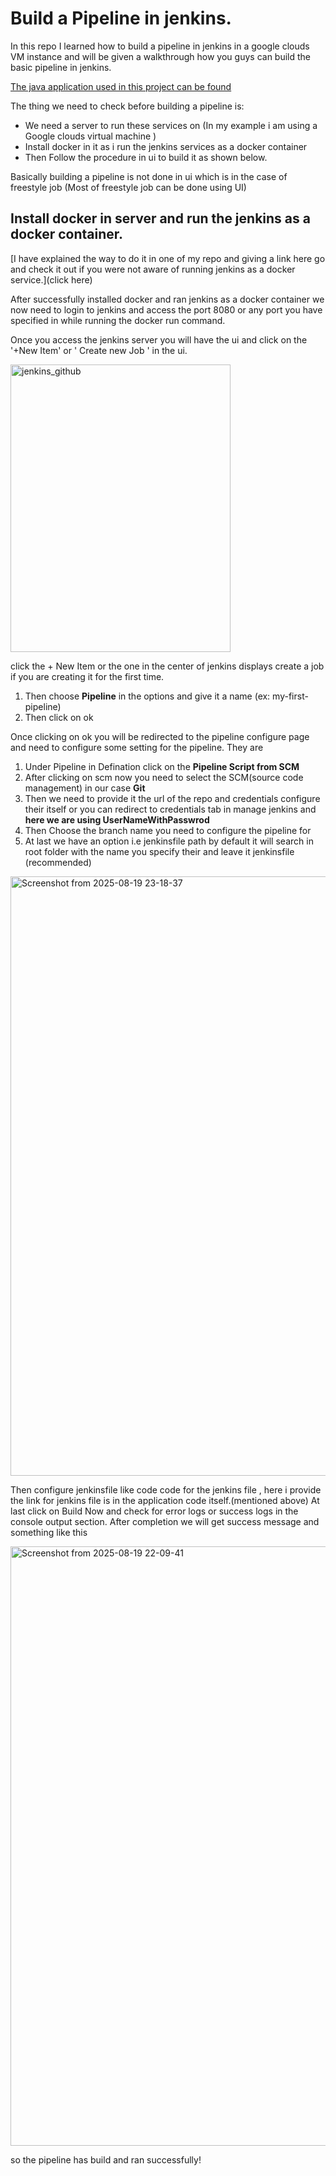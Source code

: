 # Build a Pipeline in jenkins.

In this repo I learned how to build a pipeline in jenkins in a google clouds VM instance and will be given a walkthrough how you guys can build the basic pipeline in jenkins.

[The java application used in this project can be found](here)

The thing we need to check before building a pipeline is:
- We need a server to run these services on (In my example i am using a Google clouds virtual machine )
- Install docker in it as i run the jenkins services as a docker container
- Then Follow the procedure in ui to build it as shown below.

Basically building a pipeline is not done in ui which is in the case of freestyle job (Most of freestyle job can be done using UI)

## Install docker in server and run the jenkins as a docker container.

[I have explained the way to do it in one of my repo and giving a link here go and check it out if you were not aware of running jenkins as a docker service.](click here)

After successfully installed docker and ran jenkins as a docker container we now need to login to jenkins and access the port 8080 or any port you have specified in while running the docker run command.

Once you access the jenkins server you will have the ui and click on the '+New Item' or ' Create new Job ' in the ui.

<img width="352" height="460" alt="jenkins_github" src="https://github.com/user-attachments/assets/58d17431-4ea4-4de8-b8c4-aa46a5ac60b6" />

click the + New Item or the one in the center of jenkins displays create a job if you are creating it for the first time.

1) Then choose **Pipeline** in the options and give it a name (ex: my-first-pipeline)
2) Then click on ok

Once clicking on ok you will be redirected to the pipeline configure page and need to configure some setting for the pipeline. They are

1) Under Pipeline in Defination click on the **Pipeline Script from SCM**
2) After clicking on scm now you need to select the SCM(source code management) in our case **Git**
3) Then we need to provide it the url of the repo and credentials configure their itself or you can redirect to credentials tab in manage jenkins and **here we are using UserNameWithPasswrod**
4) Then Choose the branch name you need to configure the pipeline for
5) At last we have an option i.e jenkinsfile path by default it will search in root folder with the name you specify their and leave it jenkinsfile (recommended)

<img width="1920" height="959" alt="Screenshot from 2025-08-19 23-18-37" src="https://github.com/user-attachments/assets/fad8b14f-55f7-4e81-84f1-c1b6e9c139c6" />

Then configure jenkinsfile like code code for the jenkins file , here i provide the link for jenkins file is in the application code itself.(mentioned above)
At last click on Build Now and check for error logs or success logs in the console output section.
After completion we will get success message and something like this

<img width="1920" height="959" alt="Screenshot from 2025-08-19 22-09-41" src="https://github.com/user-attachments/assets/fa00eeca-df26-4cf6-bc5e-963658c70cc8" />

so the pipeline has build and ran successfully!



